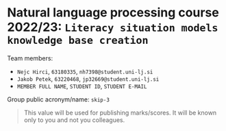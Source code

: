 # Natural language processing course 2022/23: `Literacy situation models knowledge base creation`

Team members:
 * `Nejc Hirci`, `63180335`, `nh7398@student.uni-lj.si`
 * `Jakob Petek`, `63220468`, `jp32669@student.uni-lj.si`
 * `MEMBER FULL NAME`, `STUDENT ID`, `STUDENT E-MAIL`
 
Group public acronym/name: `skip-3`
 > This value will be used for publishing marks/scores. It will be known only to you and not you colleagues.
